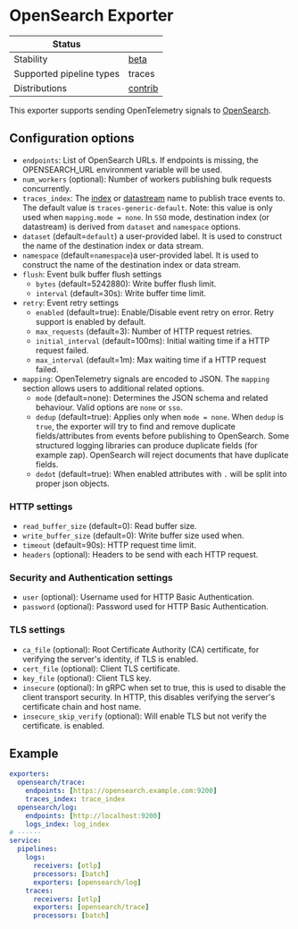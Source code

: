 # OpenSearch Exporter

| Status                   |             |
| ------------------------ |-------------|
| Stability                | [beta]      |
| Supported pipeline types | traces      |
| Distributions            | [contrib]   |

This exporter supports sending OpenTelemetry signals to [OpenSearch](https://www.opensearch.org).

## Configuration options

- `endpoints`: List of OpenSearch URLs. If endpoints is missing, the
  OPENSEARCH_URL environment variable will be used.
- `num_workers` (optional): Number of workers publishing bulk requests concurrently.
- `traces_index`: The
  [index](https://opensearch.org/docs/latest/opensearch/index-data/)
  or [datastream](https://opensearch.org/docs/latest/opensearch/data-streams/)
  name to publish trace events to. The default value is `traces-generic-default`. Note: this value is only used when `mapping.mode = none`. In `SSO` mode, destination index (or datastream) is derived from `dataset` and `namespace` options.
- `dataset` (default=`default`) a user-provided label. It is used to construct the name of the destination index or data stream.
- `namespace` (default=`namespace`)a user-provided label. It is used to construct the name of the destination index or data stream.
- `flush`: Event bulk buffer flush settings
  - `bytes` (default=5242880): Write buffer flush limit.
  - `interval` (default=30s): Write buffer time limit.
- `retry`: Event retry settings
  - `enabled` (default=true): Enable/Disable event retry on error. Retry
    support is enabled by default.
  - `max_requests` (default=3): Number of HTTP request retries.
  - `initial_interval` (default=100ms): Initial waiting time if a HTTP request failed.
  - `max_interval` (default=1m): Max waiting time if a HTTP request failed.
- `mapping`: OpenTelemetry signals are encoded to JSON. The `mapping` section allows users to
  additional related options.
  - `mode` (default=none): Determines the JSON schema and related behaviour. Valid options are `none` or `sso`.
  - `dedup` (default=true): Applies only when `mode = none`. When `dedup` is `true`, the exporter will try to find and remove duplicate fields/attributes
    from events before publishing to OpenSearch. Some structured logging
    libraries can produce duplicate fields (for example zap). OpenSearch
    will reject documents that have duplicate fields.
  - `dedot` (default=true): When enabled attributes with `.` will be split into
    proper json objects.
### HTTP settings

- `read_buffer_size` (default=0): Read buffer size.
- `write_buffer_size` (default=0): Write buffer size used when.
- `timeout` (default=90s): HTTP request time limit.
- `headers` (optional): Headers to be send with each HTTP request.

### Security and Authentication settings

- `user` (optional): Username used for HTTP Basic Authentication.
- `password` (optional): Password used for HTTP Basic Authentication.

### TLS settings
- `ca_file` (optional): Root Certificate Authority (CA) certificate, for
  verifying the server's identity, if TLS is enabled.
- `cert_file` (optional): Client TLS certificate.
- `key_file` (optional): Client TLS key.
- `insecure` (optional): In gRPC when set to true, this is used to disable the client transport security. In HTTP, this disables verifying the server's certificate chain and host name.
- `insecure_skip_verify` (optional): Will enable TLS but not verify the certificate.
  is enabled.

## Example

```yaml
exporters:
  opensearch/trace:
    endpoints: [https://opensearch.example.com:9200]
    traces_index: trace_index
  opensearch/log:
    endpoints: [http://localhost:9200]
    logs_index: log_index
# ······
service:
  pipelines:
    logs:
      receivers: [otlp]
      processors: [batch]
      exporters: [opensearch/log]
    traces:
      receivers: [otlp]
      exporters: [opensearch/trace]
      processors: [batch]
```
[beta]:https://github.com/open-telemetry/opentelemetry-collector#beta
[contrib]:https://github.com/open-telemetry/opentelemetry-collector-releases/tree/main/distributions/otelcol-contrib